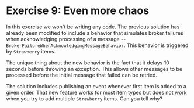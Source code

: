 # Exercise 9: Even more chaos

In this exercise we won't be writing any code. The previous solution has already been modified to include a behavior that simulates broker failures when acknowledging processing of a message -- `BrokerFailureWhenAcknowledgingMessageBehavior`. This behavior is triggered by `Strawberry` items.

The unique thing about the new behavior is the fact that it delays 10 seconds before throwing an exception. This allows other messages to be processed before the initial message that failed can be retried.

The solution includes publishing an event whenever first item is added to a given order. That new feature works for most item types but does not work when you try to add multiple `Strawberry` items. Can you tell why?